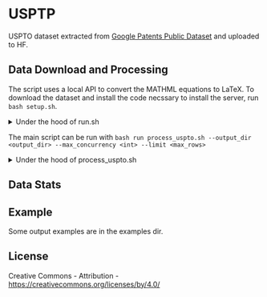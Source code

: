 # USPTP

USPTO dataset extracted from [Google Patents Public Dataset](https://cloud.google.com/blog/topics/public-datasets/google-patents-public-datasets-connecting-public-paid-and-private-patent-data) and uploaded to HF.

## Data Download and Processing

The script uses a local API to convert the MATHML equations to LaTeX. To download the dataset and install the code necssary to install the server, run `bash setup.sh`.
<details>
<summary>Under the hood of run.sh</summary>
setup.sh has 3 main steps:

1. Clones the dataset from Huggingface
2. Clone the MathML to LaTeX server
3. Compiles the TypeScript code.
</details>

The main script can be run with `bash run process_uspto.sh --output_dir <output_dir> --max_concurrency <int> --limit <max_rows>`

<details>
<summary>Under the hood of process_uspto.sh</summary>

### setup.sh has 3 main steps:

#### Usage
1. Ensure you are in the correct directory structure:
    1. The script expects to be run from the parent directory of the `uspto` directory.
    2. Inside the `uspto` directory, there should be a `mathml-to-latex` directory with the Node.js server script.

#### Running the Script:
- Make sure the script has execute permissions. If not, run:
    ```sh
    chmod +x process_uspto.sh
    ```

#### It has the following steps:
1. Checks if we are in the `uspto` directory.
2. Starts the MathML to LaTeX server.
3. Runs the Python script to process the parquet files.
4. Cleans up after the process is finished.

</details>


## Data Stats


## Example
Some output examples are in the examples dir.

## License
Creative Commons - Attribution - https://creativecommons.org/licenses/by/4.0/
